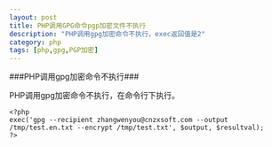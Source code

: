 ```yaml
---
layout: post
title: PHP调用GPG命令pgp加密文件不执行
description: "PHP调用gpg加密命令不执行，exec返回值是2"
category: php
tags: [php,gpg,PGP加密]
---
```

###PHP调用gpg加密命令不执行###
<p>PHP调用gpg加密命令不执行，在命令行下执行。</p>

	<?php
	exec('gpg --recipient zhangwenyou@cnzxsoft.com --output /tmp/test.en.txt --encrypt /tmp/test.txt', $output, $resultval);
	?>
